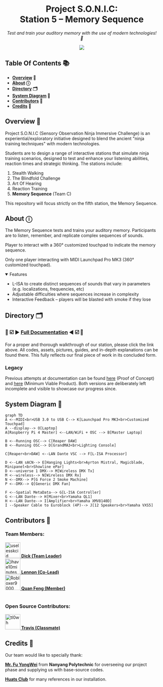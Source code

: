<h1 align="center">
  Project S.O.N.I.C:
  <br>Station 5 – Memory Sequence
</h1>

<p align="center">
  <i align="center">Test and train your auditory memory with the use of modern technologies! 🥷</i>
</p>

<p align="center">
  <a href="https://github.com/uselesskcid/EGL314-Project-S.O.N.I.C-Team-C/commits/main/"><img src="https://img.shields.io/github/last-commit/uselesskcid/EGL314-Project-S.O.N.I.C-Team-C-POC.svg?style=for-the-badge"/></a>
</p>

## Table Of Contents 📚

<b>

- [Overview](#overview) 📃
- [About](#about) ⓘ
- [Directory](#directory) 🗂️
- [System Diagram](#sys-diag) 📔
- [Contributors](#contributors) 👥
- [Credits](#credits) 🙏

</b>

## <a id="overview"> Overview 📃</a>

Project S.O.N.I.C (Sensory Observation Ninja Immersive Challenge) is an experiential/exploratory initiative designed to blend the ancient "ninja training techniques" with modern technologies.

Students are to design a range of interactive stations that simulate ninja training scenarios, designed to test and enhance your listening abilities, reaction times and strategic thinking. The stations include:
1. Stealth Walking
2. The Blindfold Challenge
3. Art Of Hearing
4. Reaction Training
5. **Memory Sequence** (Team C)

<p>
This repository will focus strictly on the fifth station, the Memory Sequence.
</p>

## <a id="about"> About ⓘ </a>
The Memory Sequence tests and trains your auditory memory.
Participants are to listen, remember, and replicate complex sequences of sounds.

Player to interact with a 360° customized touchpad to indicate the memory sequence.

Only one player interacting with MIDI Launchpad Pro MK3 (360° customized touchpad).

<details open>
<summary>
  Features
</summary>
<ul>
  <li>L-ISA to create distinct sequences of sounds that vary in parameters (e.g. localizations, frequencies, etc) </li>
  <li>Adjustable difficulties where sequences increase in complexity</li>
  <li> Interactive Feedback – players will be blasted with smoke if they lose </li>
</ul>
</details>

## <a id="directory"> Directory 🗂️</a>

### 💯 ☑️ ▶️ [Full Documentation](https://github.com/uselesskcid/EGL314-Project-S.O.N.I.C-Team-C-POC/blob/main/Final_Presentation/FinalPresentation.md)  ◀️ ☑️ 💯

For a proper and thorough walkthrough of our station, please click the link above. All codes, assets, pictures, guides, and in-depth explanations can be found there. This fully reflects our final piece of work in its concluded form.


### Legacy
Previous attempts at documentation can be found [here]() (Proof of Concept) and [here](https://github.com/uselesskcid/EGL314-Project-S.O.N.I.C-Team-C-POC/blob/main/MVP/MVP.md) (Minimum Viable Product). Both versions are deliberately left incomplete and visible to showcase our progress since.
<!-- Change this?? --->

## <a id="sys-diag"> System Diagram 📔</a>
```mermaid
graph TD
A <--MIDI<br>USB 3.0 to USB C--> K[Launchpad Pro MK3<br>Customized Touchpad] 
A --display--> O[Laptop]
A[Raspberry Pi 4 Master] <--LAN/WiFi + OSC --> B[Master Laptop]

B <--Running OSC--> C[Reaper DAW]
B <--Running OSC--> D[GrandMA3<br>Lighting Console]

C[Reaper<br>DAW] <--LAN Dante VSC --> F[L-ISA Processor]

D <--LAN sACN--> E[Hanging Lights<br>Ayrton Mistral, Magicblade, Minipanel<br>Showline ePar]
D <--universe 1 DMX--> M[Wireless DMX Tx]
M <--wireless--> N[Wireless DMX Rx]
N <--DMX--> P[G Force 2 Smoke Machine]
P <--DMX--> Q[Generic DMX Fan]

F <--Spatial MetaData--> G[L-ISA Controller]
G <--LAN Dante--> H[Mixer<br>Yamaha QL1]
H <--LAN Dante--> I[Amplifier<br>Yamaha XMV8140D]
I --Speaker Cable to Euroblock (4P)--> J[12 Speakers<br>Yamaha VXS5]
```

## <a id="contributors"> Contributors 👥</a>
[//]: contributor-faces

### Team Members:<br>
<a href="https://github.com/uselesskcid"><img src="https://avatars.githubusercontent.com/u/123967722?v=4" title="uselesskcid" width="50" height="50"><strong> Dick (Team Leader)</strong></a><br>
<a href="https://github.com/ihave10minutes"><img src="https://avatars.githubusercontent.com/u/167286782?v=4" title="ihave10minutes" width="50" height="50"><strong> Lennon (Co-Lead)</strong></a><br>
<a href="https://github.com/Robloxer9000"><img src="https://avatars.githubusercontent.com/u/167287547?v=4" title="Robloxer9000" width="50" height="50"><strong> Quan Feng (Member)</strong></a><br>
<br>

### Open Source Contributors:<br>
<a href="https://github.com/tl0wh"><img src="https://avatars.githubusercontent.com/u/169418560?v=4=4" title="tl0wh" width="50" height="50"><strong> Travis (Classmate)</strong></a><br>

## <a id="credits"> Credits 🙏</a> 
Our team would like to specially thank:

<a href="https://github.com/ywfumav" title="ywfumav"><strong>Mr. Fu YongWei</strong></a> from **Nanyang Polytechnic** for overseeing our project phase and supplying us with base-source codes.

<a href="https://github.com/huats-club"><strong>Huats Club</strong></a> for many references in our installation.